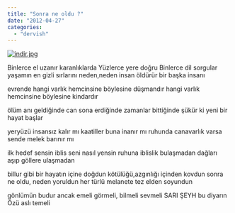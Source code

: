 ```yaml
---
title: "Sonra ne oldu ?"
date: "2012-04-27"
categories: 
  - "dervish"
---
```


[![indir.jpg](/uploads/2012/04/indir.jpg)](/uploads/2012/04/indir.jpg "indir.jpg")

Binlerce el uzanır karanlıklarda Yüzlerce yere doğru Binlerce dil sorgular yaşamın en gizli sırlarını neden,neden insan öldürür bir başka insanı

evrende hangi varlık hemcinsine böylesine düşmandır hangi varlık hemcinsine böylesine kindardır

ölüm anı geldiğinde can sona erdiğinde zamanlar bittiğinde şükür ki yeni bir hayat başlar

yeryüzü insansız kalır mı kaatiller buna inanır mı ruhunda canavarlık varsa sende melek barınır mı

ilk hedef sensin iblis seni nasıl yensin ruhuna iblislik bulaşmadan dağları aşıp göllere ulaşmadan

billur gibi bir hayatın içine doğdun kötülüğü,azgınlığı içinden kovdun sonra ne oldu, neden yoruldun her türlü melanete tez elden soyundun

gönlümün budur ancak emeli görmeli, bilmeli sevmeli SARI ŞEYH bu diyarın Özü aslı temeli
